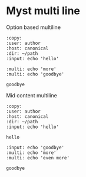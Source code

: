 # Myst multi line

Option based multiline

```{terminal}
:copy:
:user: author
:host: canonical
:dir: ~/path
:input: echo 'hello'

:multi: echo 'more'
:multi: echo 'goodbye'

goodbye
```

Mid content multiline

```{terminal}
:copy:
:user: author
:host: canonical
:dir: ~/path
:input: echo 'hello'

hello

:input: echo 'goodbye'
:multi: echo 'more'
:multi: echo 'even more'

goodbye
```
